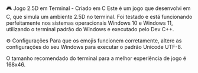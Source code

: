 🎮 Jogo 2.5D em Terminal - Criado em C
Este é um jogo que desenvolvi em C, que simula um ambiente 2.5D no terminal. Foi testado e está funcionando perfeitamente nos sistemas operacionais Windows 10 e Windows 11, utilizando o terminal padrão do Windows e executado pelo Dev C++.

⚙️ Configurações
Para que os emojis funcionem corretamente, altere as configurações do seu Windows para executar o padrão Unicode UTF-8.

O tamanho recomendado do terminal para a melhor experiência de jogo é 168x46.
